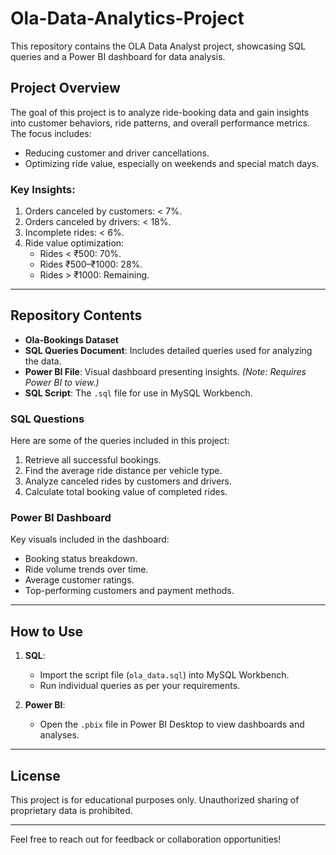 # Ola-Data-Analytics-Project
This repository contains the OLA Data Analyst project, showcasing SQL queries and a Power BI dashboard for data analysis.

## Project Overview
The goal of this project is to analyze ride-booking data and gain insights into customer behaviors, ride patterns, and overall performance metrics. The focus includes:
- Reducing customer and driver cancellations.
- Optimizing ride value, especially on weekends and special match days.

### Key Insights:
1. Orders canceled by customers: < 7%.
2. Orders canceled by drivers: < 18%.
3. Incomplete rides: < 6%.
4. Ride value optimization:
   - Rides < ₹500: 70%.
   - Rides ₹500–₹1000: 28%.
   - Rides > ₹1000: Remaining.

---

## Repository Contents
- **Ola-Bookings Dataset**
- **SQL Queries Document**: Includes detailed queries used for analyzing the data.
- **Power BI File**: Visual dashboard presenting insights. *(Note: Requires Power BI to view.)*
- **SQL Script**: The `.sql` file for use in MySQL Workbench.

### SQL Questions
Here are some of the queries included in this project:
1. Retrieve all successful bookings.
2. Find the average ride distance per vehicle type.
3. Analyze canceled rides by customers and drivers.
4. Calculate total booking value of completed rides.

### Power BI Dashboard
Key visuals included in the dashboard:
- Booking status breakdown.
- Ride volume trends over time.
- Average customer ratings.
- Top-performing customers and payment methods.

---

## How to Use

1. **SQL**:
   - Import the script file (`ola_data.sql`) into MySQL Workbench.
   - Run individual queries as per your requirements.

2. **Power BI**:
   - Open the `.pbix` file in Power BI Desktop to view dashboards and analyses.

---

## License
This project is for educational purposes only. Unauthorized sharing of proprietary data is prohibited.

---

Feel free to reach out for feedback or collaboration opportunities!
